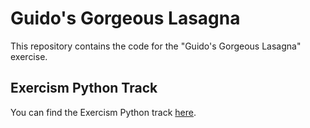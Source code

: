 # Guido's Gorgeous Lasagna

This repository contains the code for the "Guido's Gorgeous Lasagna" exercise.

## Exercism Python Track

You can find the Exercism Python track [here](https://exercism.org/tracks/python).
